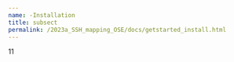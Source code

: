 ```yaml
---
name: -Installation
title: subsect
permalink: /2023a_SSH_mapping_OSE/docs/getstarted_install.html
---
```


11